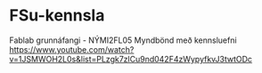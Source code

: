 # FSu-kennsla
Fablab grunnáfangi - NÝMI2FL05
Myndbönd með kennsluefni 
https://www.youtube.com/watch?v=1JSMWOH2L0s&list=PLzgk7zlCu9nd042F4zWypyfkvJ3twtODc
